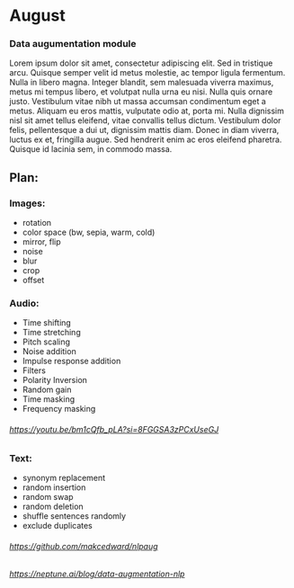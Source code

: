# August
### Data augumentation module

Lorem ipsum dolor sit amet, consectetur adipiscing elit. Sed in tristique arcu. Quisque semper velit id metus molestie, ac tempor ligula fermentum. Nulla in libero magna. Integer blandit, sem malesuada viverra maximus, metus mi tempus libero, et volutpat nulla urna eu nisi. Nulla quis ornare justo. Vestibulum vitae nibh ut massa accumsan condimentum eget a metus. Aliquam eu eros mattis, vulputate odio at, porta mi. Nulla dignissim nisl sit amet tellus eleifend, vitae convallis tellus dictum. Vestibulum dolor felis, pellentesque a dui ut, dignissim mattis diam. Donec in diam viverra, luctus ex et, fringilla augue. Sed hendrerit enim ac eros eleifend pharetra. Quisque id lacinia sem, in commodo massa.


## Plan:

### Images:
* rotation
* color space (bw, sepia, warm, cold)
* mirror, flip
* noise
* blur
* crop
* offset

### Audio:
* Time shifting
* Time stretching
* Pitch scaling
* Noise addition
* Impulse response addition
* Filters
* Polarity Inversion
* Random gain
* Time masking 
* Frequency masking
###### https://youtu.be/bm1cQfb_pLA?si=8FGGSA3zPCxUseGJ


### Text:
* synonym replacement
* random insertion
* random swap
* random deletion
* shuffle sentences randomly
* exclude duplicates


###### https://github.com/makcedward/nlpaug
###### https://neptune.ai/blog/data-augmentation-nlp